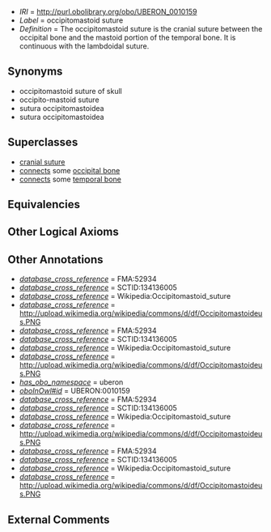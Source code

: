  * *IRI* = http://purl.obolibrary.org/obo/UBERON_0010159
 * *Label* = occipitomastoid suture
 * *Definition* = The occipitomastoid suture is the cranial suture between the occipital bone and the mastoid portion of the temporal bone. It is continuous with the lambdoidal suture.

## Synonyms

 * occipitomastoid suture of skull
 * occipito-mastoid suture
 * sutura occipitomastoidea
 * sutura occipitomastoidea

## Superclasses

 * [cranial suture](../../UBERON/85/UBERON_0003685.md)
 * [connects](../../ts/core#connects.md) some [occipital bone](../../UBERON/76/UBERON_0001676.md)
 * [connects](../../ts/core#connects.md) some [temporal bone](../../UBERON/78/UBERON_0001678.md)

## Equivalencies


## Other Logical Axioms


## Other Annotations

 * *[database_cross_reference](../../ef/oboInOwl#hasDbXref.md)* = FMA:52934
 * *[database_cross_reference](../../ef/oboInOwl#hasDbXref.md)* = SCTID:134136005
 * *[database_cross_reference](../../ef/oboInOwl#hasDbXref.md)* = Wikipedia:Occipitomastoid_suture
 * *[database_cross_reference](../../ef/oboInOwl#hasDbXref.md)* = http://upload.wikimedia.org/wikipedia/commons/d/df/Occipitomastoideus.PNG
 * *[database_cross_reference](../../ef/oboInOwl#hasDbXref.md)* = FMA:52934
 * *[database_cross_reference](../../ef/oboInOwl#hasDbXref.md)* = SCTID:134136005
 * *[database_cross_reference](../../ef/oboInOwl#hasDbXref.md)* = Wikipedia:Occipitomastoid_suture
 * *[database_cross_reference](../../ef/oboInOwl#hasDbXref.md)* = http://upload.wikimedia.org/wikipedia/commons/d/df/Occipitomastoideus.PNG
 * *[has_obo_namespace](../../ce/oboInOwl#hasOBONamespace.md)* = uberon
 * *[oboInOwl#id](../../id/oboInOwl#id.md)* = UBERON:0010159
 * *[database_cross_reference](../../ef/oboInOwl#hasDbXref.md)* = FMA:52934
 * *[database_cross_reference](../../ef/oboInOwl#hasDbXref.md)* = SCTID:134136005
 * *[database_cross_reference](../../ef/oboInOwl#hasDbXref.md)* = Wikipedia:Occipitomastoid_suture
 * *[database_cross_reference](../../ef/oboInOwl#hasDbXref.md)* = http://upload.wikimedia.org/wikipedia/commons/d/df/Occipitomastoideus.PNG
 * *[database_cross_reference](../../ef/oboInOwl#hasDbXref.md)* = FMA:52934
 * *[database_cross_reference](../../ef/oboInOwl#hasDbXref.md)* = SCTID:134136005
 * *[database_cross_reference](../../ef/oboInOwl#hasDbXref.md)* = Wikipedia:Occipitomastoid_suture
 * *[database_cross_reference](../../ef/oboInOwl#hasDbXref.md)* = http://upload.wikimedia.org/wikipedia/commons/d/df/Occipitomastoideus.PNG

## External Comments

